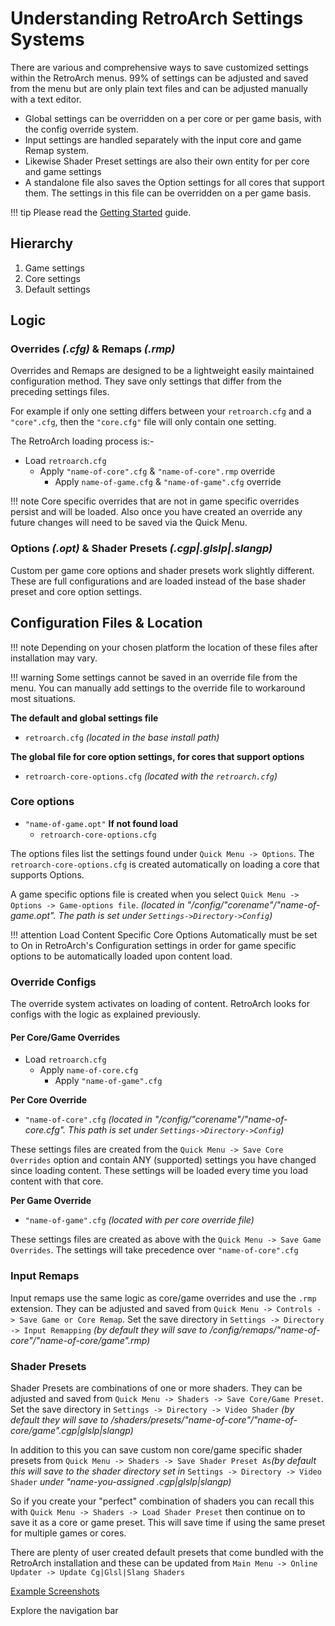 # Understanding RetroArch Settings Systems

There are various and comprehensive ways to save customized settings within the RetroArch menus. 99% of settings can be adjusted and saved from the menu but are only plain text files and can be adjusted manually with a text editor.

- Global settings can be overridden on a per core or per game basis, with the config override system.
- Input settings are handled separately with the input core and game Remap system.
- Likewise Shader Preset settings are also their own entity for per core and game settings
- A standalone file also saves the Option settings for all cores that support them. The settings in this file can be overridden on a per game basis.

!!! tip
    Please read the [Getting Started](install-windows.md) guide.

## Hierarchy

1. Game settings
2. Core settings
3. Default settings

## Logic

### Overrides *(.cfg)* & Remaps *(.rmp)*

Overrides and Remaps are designed to be a lightweight easily maintained configuration method. They save only settings that differ from the preceding settings files.

For example if only one setting differs between your `retroarch.cfg` and a `"core".cfg`, then the `"core.cfg"` file will only contain one setting.

The RetroArch loading process is:-

- Load `retroarch.cfg`
    - Apply `"name-of-core".cfg` & `"name-of-core".rmp` override
        - Apply `name-of-game.cfg` & `"name-of-game".cfg` override

!!! note
    Core specific overrides that are not in game specific overrides persist and will be loaded.
    Also once you have created an override any future changes will need to be saved via the Quick Menu.
	
### Options *(.opt)* & Shader Presets *(.cgp|.glslp|.slangp)*

Custom per game core options and shader presets work slightly different. These are full configurations and are loaded instead of the base shader preset and core option settings.

## Configuration Files & Location

!!! note
    Depending on your chosen platform the location of these files after installation may vary.

!!! warning
    Some settings cannot be saved in an override file from the menu. You can manually add settings to the override file to workaround most situations.

**The default and global settings file**

- `retroarch.cfg`  *(located in the base install path)*

**The global file for core option settings, for cores that support options**

- `retroarch-core-options.cfg` *(located with the `retroarch.cfg`)*

### Core options

- `"name-of-game.opt"` **If not found load**
    - `retroarch-core-options.cfg`

The options files list the settings found under `Quick Menu -> Options`. The `retroarch-core-options.cfg` is created automatically on loading a core that supports Options.

A game specific options file is created when you select `Quick Menu -> Options -> Game-options file`. *(located in "/config/"corename"/"name-of-game.opt". The path is set under `Settings->Directory->Config`)*

!!! attention
	Load Content Specific Core Options Automatically must be set to On in RetroArch's Configuration settings in order for game specific options to be automatically loaded upon content load.

### Override Configs

The override system activates on loading of content. RetroArch looks for configs with the logic as explained previously.

#### Per Core/Game Overrides

- Load `retroarch.cfg`
    - Apply `name-of-core.cfg`
		- Apply `"name-of-game".cfg`

**Per Core Override**

- `"name-of-core".cfg` *(located in "/config/"corename"/"name-of-core.cfg". This path is set under `Settings->Directory->Config`)*

These settings files are created from the `Quick Menu -> Save Core Overrides` option and contain ANY (supported) settings you have changed since loading content. These settings will be loaded every time you load content with that core.   

**Per Game Override**

- `"name-of-game".cfg` *(located with per core override file)*

These settings files are created as above with the `Quick Menu -> Save Game Overrides`. The settings will take precedence over `"name-of-core".cfg`

### Input Remaps

Input remaps use the same logic as core/game overrides and use the `.rmp` extension. They can be adjusted and saved from `Quick Menu -> Controls -> Save Game or Core Remap`. Set the save directory in `Settings -> Directory -> Input Remapping` *(by default they will save to /config/remaps/"name-of-core"/"name-of-core/game".rmp)*

### Shader Presets

Shader Presets are combinations of one or more shaders. They can be adjusted and saved from `Quick Menu -> Shaders -> Save Core/Game Preset`. Set the save directory in `Settings -> Directory -> Video Shader` *(by default they will save to /shaders/presets/"name-of-core"/"name-of-core/game".cgp|glslp|slangp)*

In addition to this you can save custom non core/game specific shader presets from `Quick Menu -> Shaders -> Save Shader Preset As`*(by default this will save to the shader directory set in* `Settings -> Directory -> Video Shader` *under "name-you-assigned .cgp|glslp|slangp)*

So if you create your "perfect" combination of shaders you can recall this with `Quick Menu -> Shaders -> Load Shader Preset` then continue on to save it as a core or game preset. This will save time if using the same preset for multiple games or cores.

There are plenty of user created default presets that come bundled with the RetroArch installation and these can be updated from `Main Menu -> Online Updater -> Update Cg|Glsl|Slang Shaders`

[Example Screenshots](https://docs.libretro.com/shader/introduction/)

Explore the navigation bar
